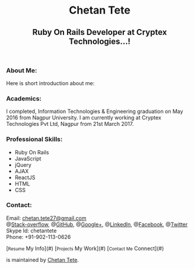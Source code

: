 <header>

<div class="inner">

# Chetan Tete

## Ruby On Rails Developer at Cryptex Technologies...!

</header>

<div id="content-wrapper">

<div class="inner clearfix">

<section id="main-content">

### About Me:

Here is short introduction about me:  

### Academics:

I completed, Information Technologies & Engineering graduation on May 2016 from Nagpur University. I am currently working at Cryptex Technologies Pvt Ltd, Nagpur from 21st March 2017.  

### Professional Skills:

  <ul>
    <li>Ruby On Rails</li>
    <li>JavaScript</li>
    <li>jQuery</li>
    <li>AJAX</li>   
    <li>ReactJS</li>
    <li>HTML</li>
    <li>CSS</li>

  </ul>

### Contact:

Email: [chetan.tete27@gmail.com](#)  
@[Stack-overflow](#), @[GitHub](https://github.com/chetantete), @[Google+](#), @[LinkedIn](#), @[Facebook](#), @[Twitter](#)  
Skype Id: <a>chetantete</a>  
Phone: <a>+91-902-113-0626</a>  

</section>

<aside id="sidebar">[<small>Resume</small> My Info](#) [<small>Projects</small> My Work](#) [<small>Contact Me</small> Connect](#)

[](https://github.com/chetantete/)is maintained by [Chetan Tete](https://github.com/chetantete).

</aside>

</div>

</div>
